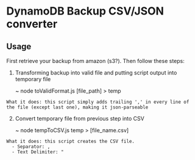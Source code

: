 # DynamoDB Backup CSV/JSON converter

## Usage

First retrieve your backup from amazon (s3?). Then follow these steps:

  1. Transforming backup into valid file and putting script output into temporary file

      ~ node toValidFormat.js [file_path] > temp

    What it does: this script simply adds trailing ',' in every line of the file (except last one), making it json-parseable

  2. Convert temporary file from previous step into CSV

      ~ node tempToCSV.js temp > [file_name.csv]

    What it does: this script creates the CSV file.
      - Separator: ,
      - Text Delimiter: "
